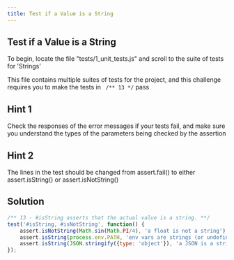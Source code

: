 ```yaml
---
title: Test if a Value is a String
---
```

## Test if a Value is a String

To begin, locate the file "tests/1_unit_tests.js" and scroll to the suite of tests for 'Strings'

This file contains multiple suites of tests for the project, and this challenge requires you to make the tests in ``` /** 13 */``` pass

## Hint 1

Check the responses of the error messages if your tests fail, and make sure you understand the types of the parameters being checked by the assertion

## Hint 2

The lines in the test should be changed from assert.fail() to either assert.isString() or assert.isNotString()

## Solution

```js
/** 13 - #isString asserts that the actual value is a string. **/
test('#isString, #isNotString', function() {
    assert.isNotString(Math.sin(Math.PI/4), 'a float is not a string');
    assert.isString(process.env.PATH, 'env vars are strings (or undefined)');
    assert.isString(JSON.stringify({type: 'object'}), 'a JSON is a string');
});
```